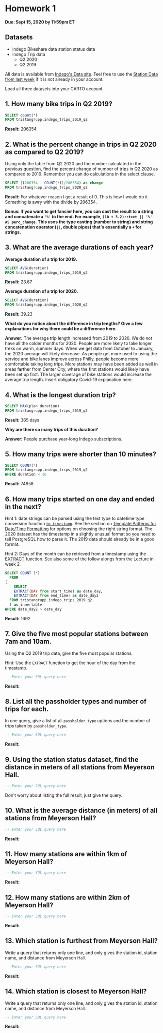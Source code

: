 # Homework 1

**Due: Sept 15, 2020 by 11:59pm ET**

## Datasets

* Indego Bikeshare data station status data
* Indego Trip data
  - Q2 2020
  - Q2 2019

All data is available from [Indego's Data site](https://www.rideindego.com/about/data/). Feel free to use the [Station Data from last week](https://raw.githubusercontent.com/MUSA-509/week-1-introductions/master/data/indego_station_status.geojson) if it is not already in your account.

Load all three datasets into your CARTO account.

## 1. How many bike trips in Q2 2019?


```SQL
SELECT count(*)
FROM tristangrupp.indego_trips_2019_q2
```

**Result:** 206354

## 2. What is the percent change in trips in Q2 2020 as compared to Q2 2019?

Using only the table from Q2 2020 and the number calculated in the previous question, find the percent change of number of trips in Q2 2020 as compared to 2019. Remember you can do calculations in the select clause.
 
```SQL
SELECT ((206354 - COUNT(*))/206354) as change
FROM tristangrupp.indego_trips_2020_q2
```

**Result:**
For whatever reason I get a result of 0. This is how I would do it. Something is awry with the divide by 206354. 

__Bonus: If you want to get fancier here, you can cast the result to a string and concatenate a `'%'` to the end. For example, `(10 + 3.2)::text || '%' AS perc_change`. This uses the type casting (number to string) and string concatenation operator (`||`, double pipes) that's essentially a `+` for strings.__

## 3. What are the average durations of each year?

**Average duration of a trip for 2019.**

```SQL
SELECT AVG(duration)
FROM tristangrupp.indego_trips_2019_q2
```
**Result:**
23.67

**Average duration of a trip for 2020.**

```SQL
SELECT AVG(duration)
FROM tristangrupp.indego_trips_2020_q2
```
**Result:**
39.23

**What do you notice about the difference in trip lengths? Give a few explanations for why there could be a difference here.**

**Answer:**
The average trip length increased from 2019 to 2020.
We do not have all the colder months for 2020. People are more likely to take longer treks on warm, summer days. When we get data from October to January, the 2020 average will likely decrease. As people get more used to using the service and bike lanes improve across Philly, people become more comfortable taking long trips. More stations may have been added as well in areas farther from Center City, where the first stations would likely have been set up first. The larger coverage of bike stations would increase the average trip length. Insert obligatory Covid-19 explanation here. 

## 4. What is the longest duration trip?

```SQL
SELECT MAX(plan_duration)
FROM tristangrupp.indego_trips_2019_q2

```
**Result:**
365 days

**Why are there so many trips of this duration?**

**Answer:**
People purchase year-long Indego subscriptions. 

## 5. How many trips were shorter than 10 minutes?

```SQL
SELECT COUNT(*)
FROM tristangrupp.indego_trips_2019_q2
WHERE duration < 10
```

**Result:**
74958

## 6. How many trips started on one day and ended in the next?

Hint 1: date strings can be parsed using the text type to datetime type conversion function [`to_timestamp`](https://www.postgresql.org/docs/12/functions-formatting.html). See the section on [Template Patterns for Date/Time Formatting](https://www.postgresql.org/docs/12/functions-formatting.html#FUNCTIONS-FORMATTING-DATETIME-TABLE) for options on choosing the right string format. The 2020 dataset has the timestamp in a slightly unusual format so you need to tell PostgreSQL how to parse it. The 2019 data should already be in a good format.

Hint 2: Days of the month can be retrieved from a timestamp using the [EXTRACT](https://www.postgresql.org/docs/12/functions-datetime.html#FUNCTIONS-DATETIME-EXTRACT) function. See also some of the follow alongs from the Lecture in week 2.

```SQL
SELECT COUNT (*)
  FROM
(
  	SELECT
  	EXTRACT(DAY from start_time) as date_day,
  	EXTRACT(DAY from end_time) as date_day2
  FROM tristangrupp.indego_trips_2019_q2
  ) as innertable
WHERE date_day2 > date_day
```

**Result:**
1692


## 7. Give the five most popular stations between 7am and 10am.

Using the Q2 2019 trip data, give the five most popular stations.

Hint: Use the `EXTRACT` function to get the hour of the day from the timestamp.

```SQL
-- Enter your SQL query here
```

**Result:**


## 8. List all the passholder types and number of trips for each.

In one query, give a list of all `passholder_type` options and the number of trips taken by `passholder_type`.

```SQL
-- Enter your SQL query here
```

**Result:**

## 9. Using the station status dataset, find the distance in meters of all stations from Meyerson Hall.

```SQL
-- Enter your SQL query here
```

Don't worry about listing the full result, just give the query.

## 10. What is the average distance (in meters) of all stations from Meyerson Hall?

```SQL
-- Enter your SQL query here
```

**Result:**

## 11. How many stations are within 1km of Meyerson Hall?

```SQL
-- Enter your SQL query here
```

**Result:**

## 12. How many stations are within 2km of Meyerson Hall?

```SQL
-- Enter your SQL query here
```

**Result:**

## 13. Which station is furthest from Meyerson Hall?

Write a query that returns only one line, and only gives the station id, station name, and distance from Meyerson Hall.

```SQL
-- Enter your SQL query here
```

**Result:**

## 14. Which station is closest to Meyerson Hall?

Write a query that returns only one line, and only gives the station id, station name, and distance from Meyerson Hall.


```SQL
-- Enter your SQL query here
```

**Result:**
